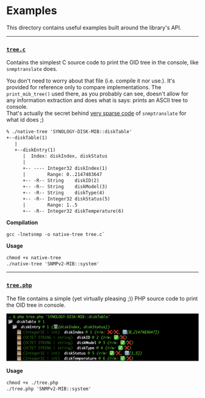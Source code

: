 # Examples

This directory contains useful examples built around the library's API.

---
### [`tree.c`](tree.c)
Contains the simplest C source code to print the OID tree in the console, like `snmptranslate` does.

You don't need to worry about that file (i.e. compile it nor use.). It's provided for reference only to compare 
implementations. The `print_mib_tree()` used there, as you probably can see, doesn't allow for any information 
extraction and does what is says: prints an ASCII tree to console.  
That's actually the secret behind [very sparse code](https://salsa.debian.org/debian/net-snmp/-/blob/debian/5.8+dfsg-2/apps/snmptranslate.c)
of `snmptranslate` for what id does ;)

```
% ./native-tree 'SYNOLOGY-DISK-MIB::diskTable'
+--diskTable(1)
   |
   +--diskEntry(1)
      |  Index: diskIndex, diskStatus
      |
      +-- ---- Integer32 diskIndex(1)
      |        Range: 0..2147483647
      +-- -R-- String    diskID(2)
      +-- -R-- String    diskModel(3)
      +-- -R-- String    diskType(4)
      +-- -R-- Integer32 diskStatus(5)
      |        Range: 1..5
      +-- -R-- Integer32 diskTemperature(6)
```

**Compilation**
```
gcc -lnetsnmp -o native-tree tree.c`
```


**Usage**
```
chmod +x native-tree
./native-tree 'SNMPv2-MIB::system'
```

---
### [`tree.php`](tree.php)
The file contains a simple (yet virtually pleasing ;)) PHP source code to print the OID tree in console.

![php example](../.github/tree-example.png)

**Usage**
```
chmod +x ./tree.php
./tree.php 'SNMPv2-MIB::system'
```
